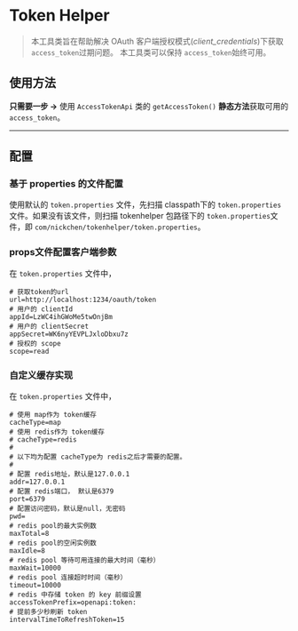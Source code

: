 # Token Helper

> 本工具类旨在帮助解决 OAuth 客户端授权模式(*client_credentials*)下获取 `access_token`过期问题。
> 本工具类可以保持 `access_token`始终可用。

## 使用方法

**只需要一步 ->**  使用 `AccessTokenApi` 类的 `getAccessToken()` **静态方法**获取可用的 `access_token`。

---

## 配置


### 基于 properties 的文件配置

使用默认的 `token.properties` 文件，先扫描 classpath下的 `token.properties`文件。如果没有该文件，则扫描 tokenhelper 包路径下的 `token.properties`文件，即 `com/nickchen/tokenhelper/token.properties`。

### props文件配置客户端参数

在 `token.properties` 文件中，

```
# 获取token的url
url=http://localhost:1234/oauth/token
# 用户的 clientId
appId=LzWC4ihGWoMe5twOnjBm
# 用户的 clientSecret
appSecret=WK6nyYEVPLJxloDbxu7z
# 授权的 scope
scope=read
```

### 自定义缓存实现

在 `token.properties` 文件中，

```
# 使用 map作为 token缓存
cacheType=map
# 使用 redis作为 token缓存
# cacheType=redis
#
# 以下均为配置 cacheType为 redis之后才需要的配置。
#
# 配置 redis地址，默认是127.0.0.1
addr=127.0.0.1
# 配置 redis端口， 默认是6379
port=6379
# 配置访问密码，默认是null，无密码
pwd=
# redis pool的最大实例数
maxTotal=8
# redis pool的空闲实例数
maxIdle=8
# redis pool 等待可用连接的最大时间（毫秒）
maxWait=10000
# redis pool 连接超时时间（毫秒）
timeout=10000
# redis 中存储 token 的 key 前缀设置
accessTokenPrefix=openapi:token:
# 提前多少秒刷新 token
intervalTimeToRefreshToken=15
```
